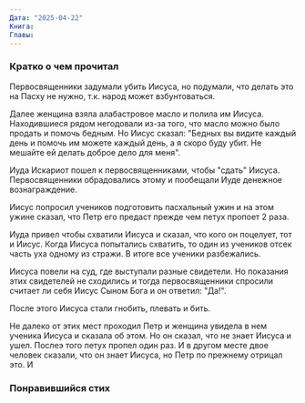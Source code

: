 ```yaml
---
Дата: "2025-04-22"
Книга: 
Главы:
---
```

### Кратко о чем прочитал
Первосвященники задумали убить Иисуса, но подумали, что делать это на Пасху не нужно, т.к. народ может взбунтоваться.

Далее женщина взяла алабастровое масло и полила им Иисуса. Находившиеся рядом негодовали из-за того, что масло можно было продать и помочь бедным. Но Иисус сказал: "Бедных вы видите каждый день и помочь им можете каждый день, а я скоро буду убит. Не мешайте ей делать доброе дело для меня".

Иуда Искариот пошел к первосвященниками, чтобы "сдать" Иисуса. Первосвященники обрадовались этому и пообещали Иуде денежное вознаграждение.

Иисус попросил учеников подготовить пасхальный ужин и на этом ужине сказал, что Петр его предаст прежде чем петух пропоет 2 раза.

Иуда привел чтобы схватили Иисуса и сказал, что кого он поцелует, тот и Иисус. Когда Иисуса попытались схватить, то один из учеников отсек часть уха одному из стражи. В итоге все ученики разбежались.

Иисуса повели на суд, где выступали разные свидетели. Но показания этих свидетелей не сходились и тогда первосвященники спросили считает ли себя Иисус Сыном Бога и он ответил: "Да!".

После этого Иисуса стали гнобить, плевать и бить.

Не далеко от этих мест проходил Петр и женщина увидела в нем ученика Иисуса и сказала об этом. Но он сказал, что не знает Иисуса и ушел. Послеэ того петух пропел один раз. И в другом месте двое человек сказали, что он знает Иисуса, но Петр по прежнему отрицал это. И




### Понравившийся стих



